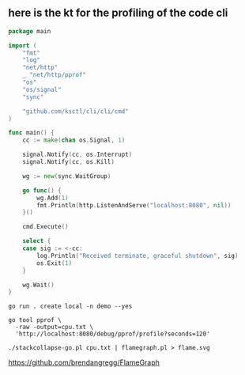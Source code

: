## here is the kt for the profiling of the code cli

```go
package main

import (
	"fmt"
	"log"
	"net/http"
	_ "net/http/pprof"
	"os"
	"os/signal"
	"sync"

	"github.com/ksctl/cli/cli/cmd"
)

func main() {
	cc := make(chan os.Signal, 1)

	signal.Notify(cc, os.Interrupt)
	signal.Notify(cc, os.Kill)

	wg := new(sync.WaitGroup)

	go func() {
		wg.Add(1)
		fmt.Println(http.ListenAndServe("localhost:8080", nil))
	}()

	cmd.Execute()

	select {
	case sig := <-cc:
		log.Println("Received terminate, graceful shutdown", sig)
		os.Exit(1)
	}

	wg.Wait()
}

```

```shell
go run . create local -n demo --yes
```

```shell
go tool pprof \
  -raw -output=cpu.txt \
  'http://localhost:8080/debug/pprof/profile?seconds=120'
```

```shell
./stackcollapse-go.pl cpu.txt | flamegraph.pl > flame.svg
```

<https://github.com/brendangregg/FlameGraph>
